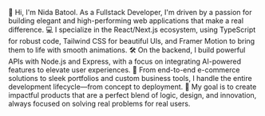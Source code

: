 👋 Hi, I'm Nida Batool. As a Fullstack Developer, I'm driven by a passion for building elegant and high-performing web applications that make a real difference.
💻 I specialize in the React/Next.js ecosystem, using TypeScript for robust code, Tailwind CSS for beautiful UIs, and Framer Motion to bring them to life with smooth animations.
🛠️ On the backend, I build powerful APIs with Node.js and Express, with a focus on integrating AI-powered features to elevate user experiences.
🎨 From end-to-end e-commerce solutions to sleek portfolios and custom business tools, I handle the entire development lifecycle—from concept to deployment.
🎯 My goal is to create impactful products that are a perfect blend of logic, design, and innovation, always focused on solving real problems for real users.

